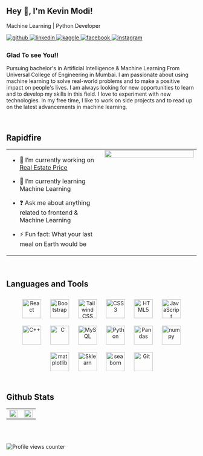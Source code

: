 ## Hey 👋, I'm Kevin Modi!  
Machine Learning | Python Developer
  

<a href="https://github.com/Kevinmodi20" target="_blank">
<img src=https://img.shields.io/badge/github-%2324292e.svg?&style=for-the-badge&logo=github&logoColor=white alt=github style="margin-bottom: 5px;" />
</a>
<a href="https://linkedin.com/in/kevin-modi-978988233" target="_blank">
<img src=https://img.shields.io/badge/linkedin-%231E77B5.svg?&style=for-the-badge&logo=linkedin&logoColor=white alt=linkedin style="margin-bottom: 5px;" />
</a>
<a href="https://www.kaggle.com/kevinmodi" target="_blank">
<img src=https://img.shields.io/badge/kaggle-%2344BAE8.svg?&style=for-the-badge&logo=kaggle&logoColor=white alt=kaggle style="margin-bottom: 5px;" />
</a>
<a href="https://www.facebook.com/kevin.modi.1044" target="_blank">
<img src=https://img.shields.io/badge/facebook-%232E87FB.svg?&style=for-the-badge&logo=facebook&logoColor=white alt=facebook style="margin-bottom: 5px;" />
</a>
<a href="https://instagram.com/__kevin_20_" target="_blank">
<img src=https://img.shields.io/badge/instagram-%23000000.svg?&style=for-the-badge&logo=instagram&logoColor=white alt=instagram style="margin-bottom: 5px;" />
</a>  
  



### Glad To see You!! 

Pursuing bachelor's in Artificial Intelligence & Machine Learning From Universal College of Engineering in Mumbai. I am passionate about using machine learning to solve real-world problems and to make a positive impact on people's lives. I am always looking for new opportunities to learn and to develop my skills in this field. I love to experiment with new technologies. In my free time, I like to work on side projects and to read up on the latest advancements in machine learning.

<br/>  


## Rapidfire  
<table><tr><td valign="top" width="50%">

- 🔭 I’m currently working on [Real Estate Price](https://github.com/KevinModi20/Real-estate-prices)  
  

- 🌱 I’m currently learning Machine Learning  
  

- ❓ Ask me about anything related to frontend & Machine Learning  
  

- ⚡ Fun fact: What your last meal on Earth would be  


</td><td valign="top" width="50%">

<div align="center">
<img src="https://rishavanand.github.io/static/images/greetings.gif" align="center" style="width: 100%" />
</div>  


</td></tr></table>  

<br/>  


## Languages and Tools  
<div align="center">  
<a href="https://reactjs.org/" target="_blank"><img style="margin: 10px" src="https://profilinator.rishav.dev/skills-assets/react-original-wordmark.svg" alt="React" height="50" /></a>  
<a href="https://getbootstrap.com/docs/3.4/javascript/" target="_blank"><img style="margin: 10px" src="https://profilinator.rishav.dev/skills-assets/bootstrap-plain.svg" alt="Bootstrap" height="50" /></a>
<a href="https://www.tailwindcss.com/" target="_blank"><img style="margin: 10px" src="https://profilinator.rishav.dev/skills-assets/tailwindcss.svg" alt="Tailwind CSS" height="50" /></a>
<a href="https://www.w3schools.com/css/" target="_blank"><img style="margin: 10px" src="https://profilinator.rishav.dev/skills-assets/css3-original-wordmark.svg" alt="CSS3" height="50" /></a>  
<a href="https://en.wikipedia.org/wiki/HTML5" target="_blank"><img style="margin: 10px" src="https://profilinator.rishav.dev/skills-assets/html5-original-wordmark.svg" alt="HTML5" height="50" /></a>  
<a href="https://www.javascript.com/" target="_blank"><img style="margin: 10px" src="https://profilinator.rishav.dev/skills-assets/javascript-original.svg" alt="JavaScript" height="50" /></a>  
<a href="https://www.cplusplus.com/" target="_blank"><img style="margin: 10px" src="https://profilinator.rishav.dev/skills-assets/cplusplus-original.svg" alt="C++" height="50" /></a>  
<a href="https://www.cprogramming.com/" target="_blank"><img style="margin: 10px" src="https://profilinator.rishav.dev/skills-assets/c-original.svg" alt="C" height="50" /></a>  
<a href="https://www.mysql.com/" target="_blank"><img style="margin: 10px" src="https://profilinator.rishav.dev/skills-assets/mysql-original-wordmark.svg" alt="MySQL" height="50" /></a>  
<a href="https://www.python.org/" target="_blank"><img style="margin: 10px" src="https://profilinator.rishav.dev/skills-assets/python-original.svg" alt="Python" height="50" /></a>  
<a href="https://pandas.pydata.org/" target="_blank"><img style="margin: 10px" src="https://pandas.pydata.org/static/img/pandas_white.svg" alt="Pandas" height="50" /></a>
<a href="https://numpy.org/" target="_blank"><img style="margin: 10px" src="https://numpy.org/images/logo.svg" alt="numpy" height="50" /></a>
<a href="https://matplotlib.org/" target="_blank"><img style="margin: 10px" src="https://matplotlib.org/stable/_static/images/logo_dark.svg" alt="matplotlib" height="50" /></a>
<a href="https://scikit-learn.org/" target="_blank"><img style="margin: 10px" src="https://scikit-learn.org/stable/_static/scikit-learn-logo-small.png" alt="Sklearn" height="50" /></a>
<a href="https://seaborn.pydata.org/" target="_blank"><img style="margin: 10px" src="https://seaborn.pydata.org/_static/logo-wide-lightbg.svg" alt="seaborn" height="50" /></a>
<a href="https://github.com/" target="_blank"><img style="margin: 10px" src="https://profilinator.rishav.dev/skills-assets/git-scm-icon.svg" alt="Git" height="50" /></a>  
</div>  

<br/>  


## Github Stats  
<table><tr><td valign="top" width="50%">

<div align="center"><img src="https://github-readme-stats.vercel.app/api?username=kevinmodi20&show_icons=true&count_private=true&hide_border=true" align="center" style="width: 100%" /></div>

</td><td valign="top" width="50%">

<div align="right"><img src="https://github-readme-stats.vercel.app/api/top-langs/?username=kevinmodi20&hide_border=true&layout=compact" align="right" style="width: 100%" /></div>

</td></tr></table>  
<br/>  

  

<br/>  

![Profile views counter](https://komarev.com/ghpvc/?username=kevinmodi20&&style=flat-square)  
  
